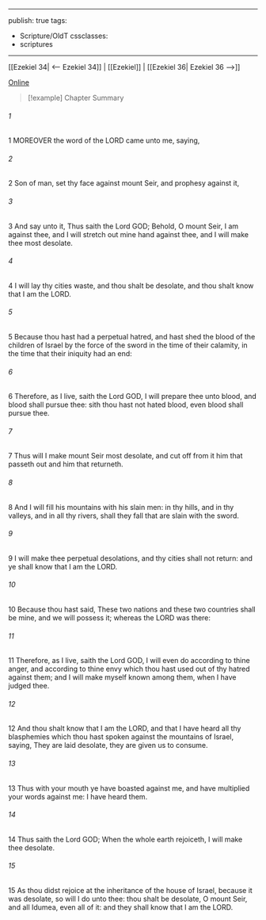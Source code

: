 

---
publish: true
tags:
  - Scripture/OldT
cssclasses:
  - scriptures
---
[[Ezekiel 34| <-- Ezekiel 34]] | [[Ezekiel]] | [[Ezekiel 36| Ezekiel 36 -->]]

[Online](https://churchofjesuschrist.org/study/scriptures/ot/ezek/35?lang=eng)

>[!example] Chapter Summary
>
###### 1
1 MOREOVER the word of the LORD came unto me, saying,
###### 2
2 Son of man, set thy face against mount Seir, and prophesy against it,
###### 3
3 And say unto it, Thus saith the Lord GOD; Behold, O mount Seir, I am against thee, and I will stretch out mine hand against thee, and I will make thee most desolate.
###### 4
4 I will lay thy cities waste, and thou shalt be desolate, and thou shalt know that I am the LORD.
###### 5
5 Because thou hast had a perpetual hatred, and hast shed the blood of the children of Israel by the force of the sword in the time of their calamity, in the time that their iniquity had an end:
###### 6
6 Therefore, as I live, saith the Lord GOD, I will prepare thee unto blood, and blood shall pursue thee: sith thou hast not hated blood, even blood shall pursue thee.
###### 7
7 Thus will I make mount Seir most desolate, and cut off from it him that passeth out and him that returneth.
###### 8
8 And I will fill his mountains with his slain men: in thy hills, and in thy valleys, and in all thy rivers, shall they fall that are slain with the sword.
###### 9
9 I will make thee perpetual desolations, and thy cities shall not return: and ye shall know that I am the LORD.
###### 10
10 Because thou hast said, These two nations and these two countries shall be mine, and we will possess it; whereas the LORD was there:
###### 11
11 Therefore, as I live, saith the Lord GOD, I will even do according to thine anger, and according to thine envy which thou hast used out of thy hatred against them; and I will make myself known among them, when I have judged thee.
###### 12
12 And thou shalt know that I am the LORD, and that I have heard all thy blasphemies which thou hast spoken against the mountains of Israel, saying, They are laid desolate, they are given us to consume.
###### 13
13 Thus with your mouth ye have boasted against me, and have multiplied your words against me: I have heard them.
###### 14
14 Thus saith the Lord GOD; When the whole earth rejoiceth, I will make thee desolate.
###### 15
15 As thou didst rejoice at the inheritance of the house of Israel, because it was desolate, so will I do unto thee: thou shalt be desolate, O mount Seir, and all Idumea, even all of it: and they shall know that I am the LORD.



